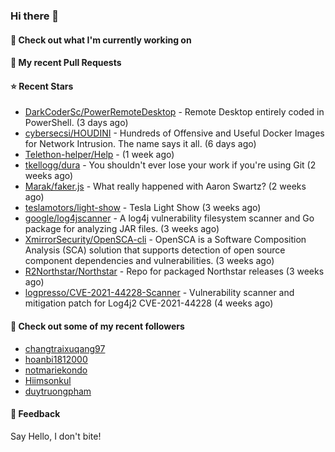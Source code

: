 ### Hi there 👋

#### 👷 Check out what I'm currently working on

#### 🔨 My recent Pull Requests


#### ⭐ Recent Stars

- [DarkCoderSc/PowerRemoteDesktop](https://github.com/DarkCoderSc/PowerRemoteDesktop) - Remote Desktop entirely coded in PowerShell. (3 days ago)
- [cybersecsi/HOUDINI](https://github.com/cybersecsi/HOUDINI) - Hundreds of Offensive and Useful Docker Images for Network Intrusion. The name says it all. (6 days ago)
- [Telethon-helper/Help](https://github.com/Telethon-helper/Help) -  (1 week ago)
- [tkellogg/dura](https://github.com/tkellogg/dura) - You shouldn&#39;t ever lose your work if you&#39;re using Git (2 weeks ago)
- [Marak/faker.js](https://github.com/Marak/faker.js) - What really happened with Aaron Swartz? (2 weeks ago)
- [teslamotors/light-show](https://github.com/teslamotors/light-show) - Tesla Light Show (3 weeks ago)
- [google/log4jscanner](https://github.com/google/log4jscanner) - A log4j vulnerability filesystem scanner and Go package for analyzing JAR files. (3 weeks ago)
- [XmirrorSecurity/OpenSCA-cli](https://github.com/XmirrorSecurity/OpenSCA-cli) - OpenSCA is a Software Composition Analysis (SCA) solution that supports detection of open source component dependencies and vulnerabilities. (3 weeks ago)
- [R2Northstar/Northstar](https://github.com/R2Northstar/Northstar) - Repo for packaged Northstar releases (3 weeks ago)
- [logpresso/CVE-2021-44228-Scanner](https://github.com/logpresso/CVE-2021-44228-Scanner) - Vulnerability scanner and mitigation patch for Log4j2 CVE-2021-44228 (4 weeks ago)

#### 👯 Check out some of my recent followers

- [changtraixuqang97](https://github.com/changtraixuqang97)
- [hoanbi1812000](https://github.com/hoanbi1812000)
- [notmariekondo](https://github.com/notmariekondo)
- [Hiimsonkul](https://github.com/Hiimsonkul)
- [duytruongpham](https://github.com/duytruongpham)

#### 💬 Feedback

Say Hello, I don't bite!